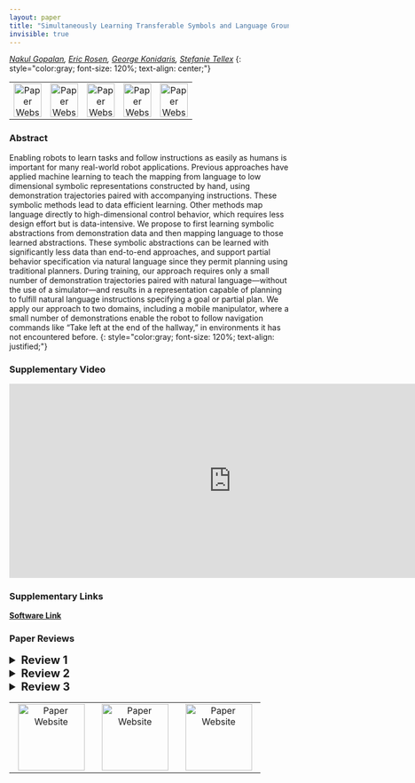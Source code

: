 ```yaml
---
layout: paper
title: "Simultaneously Learning Transferable Symbols and Language Groundings from Perceptual Data for Instruction Following"
invisible: true
---
```

*[Nakul Gopalan](https://nakulgopalan.github.io/), [Eric Rosen](http://cs.brown.edu/people/er35/), [George Konidaris](http://cs.brown.edu/people/gdk/), [Stefanie Tellex](http://cs.brown.edu/people/stellex/)*
{: style="color:gray; font-size: 120%; text-align: center;"}

<table width="40%">
 <tr>

<td style="width: 20%; text-align: center;"><a href="https://www.qries.com/">
<img src="{{ site.baseurl }}/images/website_link.png"
       alt="Paper Website" width = "50"  height = "60"/> 
</a> </td>
<td style="width: 20%; text-align: center;"><a href="https://www.qries.com/">
<img src="{{ site.baseurl }}/images/paper_link.png"
       alt="Paper Website" width = "50"  height = "60"/> </a></td>

<td style="width: 20%; text-align: center;"><a href="https://www.qries.com/">
<img src="{{ site.baseurl }}/images/video_link.png"
       alt="Paper Website" width = "50"  height = "60"/> 
</a></td>

<td style="width: 20%; text-align: center;"><a href="https://www.qries.com/">
<img src="{{ site.baseurl }}/images/software_link.png"
       alt="Paper Website" width = "50"  height = "60"/> 
</a> </td>

<td style="width: 20%; text-align: center;"><a href="https://www.qries.com/">
<img src="{{ site.baseurl }}/images/pheedloop_link.png"
       alt="Paper Website" width = "50"  height = "60"/> 
</a> </td>
</tr>
</table>





### Abstract
Enabling robots to learn tasks and follow instructions as easily as humans is important for many real-world robot applications. Previous approaches have applied machine learning to teach the mapping from language to low dimensional symbolic representations constructed by hand, using demonstration trajectories paired with accompanying instructions. These symbolic methods lead to data efficient learning. Other methods map language directly to high-dimensional control behavior, which requires less design effort but is data-intensive. We propose to first learning symbolic abstractions from demonstration data and then mapping language to those learned abstractions. These symbolic abstractions can be learned with significantly less data than end-to-end approaches, and support partial behavior specification via natural language since they permit planning using traditional planners. During training, our approach requires only a small number of demonstration trajectories paired with natural language—without the use of a simulator—and results in a representation capable of planning to fulfill natural language instructions specifying a goal or partial plan. We apply our approach to two domains, including a mobile manipulator, where a small number of demonstrations enable the robot to follow navigation commands like “Take left at the end of the hallway,” in environments it has not encountered before.
{: style="color:gray; font-size: 120%; text-align: justified;"}

### Supplementary Video
<iframe width="800" height="350" src="https://player.vimeo.com/video/388650000 " frameborder="0" allow=" encrypted-media" allowfullscreen></iframe>

### Supplementary Links
**[Software Link](https://github.com/nakulgopalan/change_point_detection.git)**

### Paper Reviews
<details><summary style="font-size:20px;"><b> Review 1</b></summary>
<p style="color:gray; font-size: 120%; text-align: justified;">
STRENGTHS- This paper makes a major contribution to the field of learning symbols for robot actions and mapping verbal instructions to the actions.- The authors describe their approach in depth with a lot of technical detail.- The evaluation of the approach is very thorough.WEAKNESSES- The only weakness I can see in this paper is that it does not discuss the limitations of the approach. It would be good to add a discussion about the shortcomings of the new approach and future work that needs to be done to improve on the limitations.SUGGESTIONS FOR IMPROVEMENTS- I saw some minor typos, but those can easily be fixed by proofreading the paper one more time before submitting the camera-ready version.ORIGINALITYThis paper presents original work.QUALITYThe presented approach, the evaluation, and the writing is of very high quality.CLARITYThe paper does a lot of technical details, but does require a lot of different background knowledge. I do understand that the authors probably had to cut down a lot of text to fit into the page limit of the conference, however, it would have been good to add to introduce some of the technology used to make the text easier to understand. The paper is structured and written well overall, but it is quite hard to understand.SIGNIFICANCEThis paper is highly significant and makes a great contribution to the research in this area.
</p> </details>

<details><summary style="font-size:20px;"><b> Review 2</b></summary>
<p style="color:gray; font-size: 120%; text-align: justified;">
The paper describes a very interesting approach to instructing a robot. This focuses on navigation on a mobile manipulator and an autonomous car. The paper is well presented and I think that the significance of the work is high enough to be published at this venue. I have a few concerns that should be addressed for the final camera-ready version.Originality: While I believe that the combined approach is original and highly interesting, I struggled identifying which components are a contribution of the paper and which components have been reused from other publications. Please, clearly state the contribution of this paper when describing the system. Currently, it is dominated by a list of all the approaches that have been combined to make this work.Clarity: While I agree to a certain extent that your approach works in novel environments, they are not entirely unknown or novel to the overall system since your approach requires a pre-existing map. Please, make clear that the "novel/new/unknown" refers to environments that you have not trained on but that a map is known a-priori to the robot navigation system.Please, explain how your complex sentence example including mentioning an art painting and a fountain relates to what has been learned. In fact, the art painting and the fountain should be ignored as the system will only pick up on left, end, and right keywords as far as I understand it.For future work, it would be great to see how this works with spoken language. This might need to include some more sophisticated NLU apart from Seq2seq. Minor things: the abstract should also mention the car example, the paper requires minor proofreading.
</p> </details>

<details><summary style="font-size:20px;"><b> Review 3</b></summary>
<p style="color:gray; font-size: 120%; text-align: justified;">
The paper proposes a framework that automatically learns the latent space of symbols from a set of demonstration trajectories and then uses accompanying textual instructions to train a sequence-to-sequence architecture that "translates" language to the sequence of learned symbols. The termination sets of option-like skills constitute the symbol space, the size of which is not known a priori. The framework uses a non-parametric Markov model (MDP-HMM) to segment action sequences and identify the corresponding skills. The corresponding termination sets, as represented in terms of the robot-centric observations (LIDAR), are clustered and used to train a single-class SVM classifier for each cluster. The corresponding policy can be learned or planned when the dynamics are known. The framework then trains an encoder-aligner-decoder neural sequence-to-sequence model to "translate" language to the sequence of symbols (termination sets/classifiers). The method demonstrates the symbol-learning and language understanding components on an existing driving dataset and evaluates the full system on a mobile manipulator.The use of a symbolic representation of the robot's state and action space is commonly used as an abstraction between natural language and the robot's low-level action space. As noted, exceptions include recent sequence-to-sequence models that map language directly to low-level actions, which incur significant sample complexity. Particularly promising with this paper is that it proposes simultaneously learning the space of symbols and the language understanding model directly from demonstration trajectories paired with natural language instructions. While this is not new (e.g., see the work of Kollar et al., 2013; Thomason et al., 2016), it is certainly the minority among existing work in grounded language acquisition for robots.The paper is on its way to making a real contribution to the community, however there are several limitations of the current framework that need to be addressed:* The ability of the framework to scale to diverse tasks, environments, and language is questionable. The discussion and results consider a simple navigation task that consists of going straight down a hallway (or roadway) and turning. The tasks involve no more than five (or three? see below) symbols and an output sequence length of at most five, yet segmentation, clustering, and classification require a fair bit of data cleanup and parameter tuning. Meanwhile, the extent to which the symbols generalize to novel environments is a function of the generalizability of the classifiers and underlying policies, which depends on the diversity and size of the training data. Scalability becomes even more of an issue as the size of the action space increases (e.g., to include joint torques, which the paper suggests are considered here). Meanwhile, sequence-to-sequence language models are well known as being sample inefficient and while the the limited length of the output sequence alleviates some of the sample complexity, scalability will be a problem as the number of symbols increases. Unfortunately, the relative simplicity of the navigation tasks and, in turn, the limited diversity of language, that are considered doesn't alleviate this concern.* In its current form, symbol learning is decoupled from language understanding in that, while the trajectories are accompanied by textual instructions, the instructions are not used to to discover the set of skills. Instead, the framework uses existing skill discovery methods, and then trains a vanilla sequence-to-sequence model to learn to map language to symbol sequences. Testament to the limited role of language is that the discussion of the language understanding component of the framework is limited to half of a column.* The experiments are limited in terms of complexity and lack a compelling baseline as well as a thorough quantitative evaluation. The NPS dataset is nice in that it provides a demonstration on "real-world" data, but it requires a fair bit of post-processing and significantly restricts the length of sequences. The KITTI dataset, which is widely used in the vision and robotics communities, would have been a more appropriate testbed as it provides the relevant action data directly. Further, the NPS evaluation is rather limited, considering only three behaviors, which are essentially the self-driving version of those used for the on-robot experiments, and a maximum output sequence length of two.The on-robot experiments are similarly limited, involving behaviors that are very similar to those above, short sequence lengths, and *only* three test instructions. It is impossible to assess the merits of the approach with such a restricted evaluation. An user experiment with dozens of instructions would not be difficult to perform.Meanwhile, the quantitative evaluation is limited to the accuracy of the language understanding model, which isn't particularly compelling given the small symbol space and sequence length and the fact that the language understanding component is a vanilla off-the-shelf seq2seq model. Like other work in language understanding, the paper should provide a more detailed quantitative evaluation, e.g., the fraction of time the robot stopped within a fixed distance from the correct destination (or a similar path-focused evaluation) for a dozens of different instructions; or an evaluation of how far the robot is from the destination if it isn't reached.COMMENTS* It is not apparent why termination sets are sufficient to define the set of skills. Most of the skills that are referenced (straight down hallway, turn left/right) are functions of the path segment and not simply the end point. It is for this reason that many of the symbols used by existing approaches to robot language understanding reason over paths.* The paper should clarify claims regarding the framework's generalizability and the lack of a dependency on simulation. The extent to which the method generalizes to novel environments is determined by the generalizability of the the classifier and underlying policy. However, the performance of the classifier is a function of the features that are provided and the diversity of the training data, though even then DNN-based classifiers exhibit far better generalizability. Meanwhile, there is little discussion of how policies are represented (other than that DPMS can be used), while learning policies that generalize to different environments would require significant on-robot or simulation-based data. Unfortunately, the experimental evaluation lack sufficient evidence regarding environment variability to justify these claims.* In light of the above comments on scalability, the paper oversells the data efficiency of the framework. The ability to learn skills from 75 demonstrations is likely due to the simplicity of the navigation task, which can be described by a handful of symbols. Similarly, the diversity of the language, which is limited by the simplicty of the domain, would explain the fact that the sequence-to-sequence model can be trained with so few sequence pairs.* Does the seq2seq output include a stop token or is the output sequence length predetermined? The statement that the maximum sequence length for the on-robot trials was three to five suggests that there is, but elsewhere the text implies that the length is predefined.* For the NPS evaluation was the segmentation learned (with the number of behaviors fixed to three) or were the trajectories segmented by hand (as suggested by the text at the end of Section IV.A).* For the on-robot experiments, my reading is that three symbols were used, but that one symbol included two clusters/classifiers. Is that correct?* How similar were the three instructions that were used for the on-robot experiments to those seen during training?* The sentence that is given near the end of page 7 is compelling, but I can only assume that the method is relying on the ability to detect intersections. Presumably the robot was positioned in the hallway at the start, and thus there was only one intersection and presumably the method would fail had there been perceptual aliasing. What about the water fountain? It is not referenced above as a learned endpoint.* Clarification is needed with regards to what is assumed to be known a priori of new environments. If the policy associated with each skill is not learned (which would require significant on-robot training and/or simulation-based training, both of which the paper emphasizes as not necessary), then I would presume that the robot has access at the very least to a occupancy-grid (or similar) map. This is in contrast to some existing work that does not assume the environment is known, and instead uses an "exploration" policy that is given (Matuszek et al., 2012) or learned (Hemachandra et al., 2015).* Related, if a map is assumed to be known, at what spatial and angular resolution does the framework search over candidate termination locations?* For the data collection, how familiar were subjects with the environment? People unfamiliar with the space are likely to give more generic instructions than people who know the environment well.* The notation in the first equation on page 4 is confusing.* The paper states that torques constitute the action space, however the on-robot trials use longitudinal velocity and angular rate, and the NPS evaluation considers direction and distance of motion. There are also references to using camera data in place of LIDAR for termination set classification, however training a classifier that reasons over image data would be far more sample complex.* It would be nice to see a discussion of the implications of performing skill discovery only over actions rather than actions and states.* The paper should discuss the robustness of the clustering and classification methods, e.g., to the choice of the minimum cluster size, the noise parameter, and the threshold for merging clusters.* How is inference performed over the output of the sequence-to-sequence model? Is beam search used?* How are the hyperparameters chosen?* What ensures that the symbols are interpretable as stated in the conclusions?REFERENCESFelix Duvallet, Thomas Kollar, and Anthony Stentz. "Imitation learning for natural language direction following through unknown environments.” ICRA 2013.Sachithra Hemachandra, Felix Duvallet, Thomas M. Howard, Nicholas Roy, Anthony Stentz, and Matthew R. Walter. "Learning models for following natural language directions in unknown environments." ICRA 2015Thomas Kollar, Jayant Krishnamurthy, and Grant Strimel. "Toward interactive grounded language acquisition." RSS 2013Cynthia Matuszek, E. Herbst, Luke Zettlemoyer, and Dieter Fox. “Learning to parse natural language commands to a robot control system.” ISER 2012Jesse Thomason, Jivko Sinapov, Maxwell Svetlik, Peter Stone, Raymond J Mooney. "Learning Multi-Modal Grounded Linguistic Semantics by Playing 'I Spy'." IJCAI 2016
</p> </details>



<table width="100%">
 <tr>

<td style="width: 30%; text-align: center;"><a href="https://www.qries.com/">
<img src="{{ site.baseurl }}/images/previous_icon.png"
       alt="Paper Website" width = "120"  height = "120"/> 
</a> </td>
<td style="width: 30%; text-align: center;"><a href="{{ site.baseurl }}/program/papers">
<img src="{{ site.baseurl }}/images/overview_icon.png"
       alt="Paper Website" width = "120"  height = "120"/> 
</a> </td>
<td style="width: 30%; text-align: center;"><a href="https://www.qries.com/">
<img src="{{ site.baseurl }}/images/next_icon.png"
       alt="Paper Website" width = "120"  height = "120"/> </a></td>

</tr>
</table>




